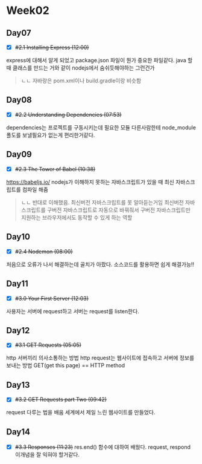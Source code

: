# Week02

## Day07
- [x] ~~#2.1 Installing Express (12:00)~~

express에 대해서 알게 되었고 
package.json 파일이 뭔가 중요한 파일같다.
java 할때 클래스를 만드는 거와 같이 nodejs에서 숨쉬듯해야하는 그런건가
> ㄴㄴ 자바랑은 pom.xml이나 build.gradle이랑 비슷함

## Day08
- [x] ~~#2.2 Understanding Dependencies (07:53)~~

dependencies는 프로젝트를 구동시키는데 필요한 모듈
다른사람한테 node_module폴도를 보낼필요가 없는게 편리한거같다.

## Day09
- [x] ~~#2.3 The Tower of Babel (10:38)~~

https://babeljs.io/ nodejs가 이해하지 못하는 자바스크립트가 있을 때 최신 자바스크립트를 컴파일 해줌 

> ㄴㄴ 반대로 이해했음. 최신버전 자바스크립트를 못 알아듣는거임
> 최신버전 자바스크립트를 구버전 자바스크립트로 자동으로 바꿔줘서 구버전 자바스크립트만 지원하는 브라우저에서도 동작할 수 있게 하는 역할


## Day10
- [x] ~~#2.4 Nodemon (08:00)~~

처음으로 오류가 나서 해결하는데 골치가 아팠다.
소스코드를 활용하면 쉽게 해결가능!!

## Day11
- [x] ~~#3.0 Your First Server (12:03)~~

사용자는 서버에 request하고 서버는 request를 listen한다.

## Day12
- [x] ~~#3.1 GET Requests (05:05)~~

http 서버끼리 의사소통하는 방법
http request는 웹사이트에 접속하고 서버에 정보를 보내는 방법
GET(get this page) == HTTP method

## Day13
- [x] ~~#3.2 GET Requests part Two (09:42)~~

request 다루는 법을 배움
세계에서 제일 느린 웹사이트를 만들었다.

## Day14
- [x] ~~#3.3 Responses (11:23)~~
res.end() 함수에 대하여 배웠다.
request, respond 이개념을 잘 익혀야 할거같다.







